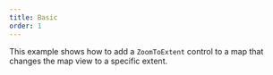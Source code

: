 ```yaml
---
title: Basic
order: 1
---
```


This example shows how to add a `ZoomToExtent` control to a map that changes the 
map view to a specific extent. 